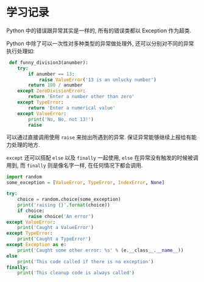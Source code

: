 # 学习记录

Python 中的错误跟异常其实是一样的, 所有的错误类都以 Exception 作为超类.

Python 中除了可以一次性对多种类型的异常做处理外, 还可以分别对不同的异常执行处理如:

```py
 def funny_division3(anumber):
    try:
        if anumber == 13:
            raise ValueError('13 is an unlucky number')
        return 100 / anumber
    except ZeroDivisionError:
        return 'Enter a number other than zero'
    except TypeError:
        return 'Enter a numerical value'
    except ValueError:
        print('No, No, not 13!')
        raise
```

可以通过直接调用使用 `raise` 来抛出所遇到的异常. 保证异常能够继续上报给有能力处理的地方.

`except` 还可以搭配 `else` 以及 `finally` 一起使用, `else` 在异常没有触发的时候被调用到, 而 `finally` 则是像名字一样, 在任何情况下都会调用.

```py
import random
some_exception = [ValueError, TypeError, IndexError, None]

try:
    choice = random.choice(some_exception)
    print('raising {}'.format(choice))
    if choice:
        raise choice('An error')
except ValueError:
    print('Caught a ValueError')
except TypeError:
    print('Caught a TypeError')
except Exception as e:
    print('Caught some other error: %s' % (e.__class__.__name__))
else
    print('This code called if there is no exception')
finally:
    print('This cleanup code is always called')
```
